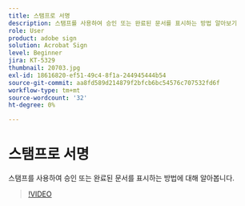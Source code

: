 ```yaml
---
title: 스탬프로 서명
description: 스탬프를 사용하여 승인 또는 완료된 문서를 표시하는 방법 알아보기
role: User
product: adobe sign
solution: Acrobat Sign
level: Beginner
jira: KT-5329
thumbnail: 20703.jpg
exl-id: 18616820-ef51-49c4-8f1a-244945444b54
source-git-commit: aa8fd589d214879f2bfcb6bc54576c707532fd6f
workflow-type: tm+mt
source-wordcount: '32'
ht-degree: 0%

---
```


# 스탬프로 서명

스탬프를 사용하여 승인 또는 완료된 문서를 표시하는 방법에 대해 알아봅니다.

>[!VIDEO](https://video.tv.adobe.com/v/345170?quality=12&learn=on&hidetitle=true)
